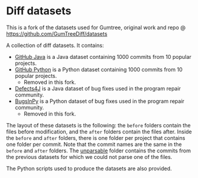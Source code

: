 # Diff datasets

This is a fork of the datasets used for Gumtree, original work and repo @ https://github.com/GumTreeDiff/datasets

A collection of diff datasets. It contains:

- [GitHub Java](https://github.com/syntax/datasets/tree/main/gh-java) is a Java dataset containing 1000 commits from 10 popular projects.
- [GitHub Python](https://github.com/GumTreeDiff/datasets/tree/main/gh-python) is a Python dataset containing 1000 commits from 10 popular projects.
    - Removed in this fork.
- [Defects4J](https://github.com/syntax/datasets/tree/main/defects4j) is a Java dataset of bug fixes used in the program repair community.
- [BugsInPy](https://github.com/GumTreeDiff/datasets/tree/main/bugsinpy)  is a Python dataset of bug fixes used in the program repair community.
    - Removed in this fork.

The layout of these datasets is the following: the `before` folders contain the files before modification, and the `after` folders contain the files after. Inside the `before` and `after` folders, there is one folder per project that contains one folder per commit. Note that the commit names are the same in the `before` and `after` folders. The [unparsable](https://github.com/GumTreeDiff/datasets/tree/main/unparsable) folder contains the commits from the previous datasets for which we could not parse one of the files.

The Python scripts used to produce the datasets are also provided.
